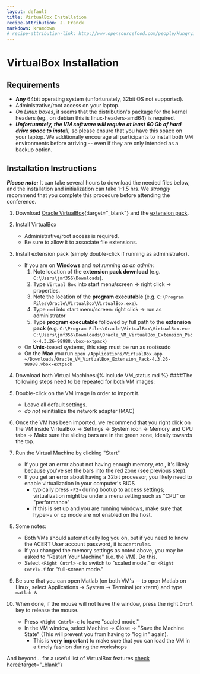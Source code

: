 ```yaml
---
layout: default
title: VirtualBox Installation
recipe-attribution: J. Franck
markdown: kramdown
# recipe-attribution-link: http://www.opensourcefood.com/people/HungryJenny/recipes/soft-christmas-gingerbread-cookies
---
```

# VirtualBox Installation

## Requirements

* **Any** 64bit operating system (unfortunately, 32bit OS not supported).
* Administrative/root access on your laptop.
* *On Linux boxes*, it seems that the distribution's package for the kernel headers (eg., on debian this is linux-headers-amd64) is required.
* ***Unfortuantely, the VM software will require at least 60 Gb of hard drive space to install,*** so please ensure that you have this space on your laptop.  We additionally encourage all participants to install both VM environments before arriving -- even if they are only intended as a backup option.

## Installation Instructions

***Please note:*** It can take several hours to download the needed files below, and the installation and initialization can take 1-1.5 hrs.
We *strongly* recommend that you complete this procedure before attending the conference.

1. Download [Oracle VirtualBox](https://www.virtualbox.org/wiki/Downloads){:target="_blank"} and the [extension pack](http://download.virtualbox.org/virtualbox/4.3.26/Oracle_VM_VirtualBox_Extension_Pack-4.3.26-98988.vbox-extpack).
1. Install VirtualBox
    * Administrative/root access is required.
    * Be sure to allow it to associate file extensions.
1. Install extension pack (simply double-click if running as administrator).
    * If you are on **Windows** and *not running as an admin*:
        1. Note location of the **extension pack download** (e.g. `C:\Users\jmf356\Downloads`).
        1. Type `Virtual Box` into start menu/screen → right click → properties.
        1. Note the location of the **program executable** (e.g. `C:\Program Files\Oracle\VirtualBox\VirtualBox.exe`).
        1. Type `cmd` into start menu/screen: right click → run as administrator
        1. Type **program executable** followed by full path to the **extension pack** (e.g. `C:\Program Files\Oracle\VirtualBox\VirtualBox.exe` `C:\Users\jmf356\Downloads\Oracle_VM_VirtualBox_Extension_Pack-4.3.26-98988.vbox-extpack`)
    * On **Unix**-based systems, this step must be run as root/sudo
    * On the **Mac** you run `open /Applications/VirtualBox.app ~/Downloads/Oracle_VM_VirtualBox_Extension_Pack-4.3.26-98988.vbox-extpack`
1. Download both Virtual Machines<a name="download"></a>:{% include VM_status.md %}
####The following steps need to be repeated for both VM images:

1. Double-click on the VM image in order to import it.
    * Leave all default settings.
    * *do not* reinitialize the network adapter (MAC)
1. Once the VM has been imported, we recommend that you right click on the VM inside VirtualBox → Settings → System icon → Memory and CPU tabs → Make sure the sliding bars are in the green zone, ideally towards the top.
1. Run the Virtual Machine by clicking "Start"
    * If you get an error about not having enough memory, etc., it's likely because you've set the bars into the red zone (see previous step).
    * If you get an error about having a 32bit processor, you likely need to enable virtualization in your computer's BIOS
        * typically press `<F2>` during bootup to access settings; virtualization might be under a menu setting such as "CPU" or "performance"
        * if this is set up and you are running windows, make sure that hyper-v or xp mode are not enabled on the host.
1. Some notes:
    * Both VMs should automatically log you on, but if you need to know the ACERT User account password, it is `acertrules`.
    * If you changed the memory settings as noted above, you may be asked to "Restart Your Machine" (i.e. the VM).  Do this.
    * Select `<Right Cntrl>-c` to switch to "scaled mode,"
        or `<Right Cntrl>-f` for "full-screen mode."
1. Be sure that you can open Matlab (on both VM's -- to open Matlab on Linux, select Applications → System → Terminal (or xterm) and type `matlab &`
1. When done, if the mouse will not leave the window, press the right `Cntrl` key to release the mouse.
    * Press `<Right Cntrl>-c` to leave "scaled mode."
    * In the VM window, select Machine →  Close → "Save the Machine State" (This will prevent you from having to "log in" again).
        * This is **very important** to make sure that you can load the VM in a timely fashion during the workshops

And beyond... for a useful list of VirtualBox features [check here](http://www.howtogeek.com/171228/10-virtualbox-tricks-and-advanced-features-you-should-know-about/){:target="_blank"}
